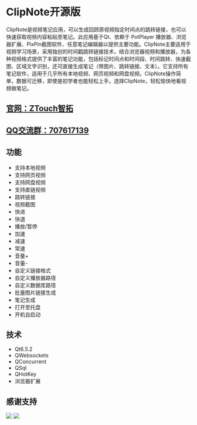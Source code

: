 # ClipNote开源版
ClipNote是视频笔记应用，可以生成回顾原视频指定时间点的跳转链接，也可以快速获取视频内容粘贴至笔记。此应用基于Qt、依赖于 PotPlayer 播放器、浏览器扩展、PixPin截图软件、任意笔记编辑器以提供主要功能。ClipNote主要适用于视频学习场景，采用独创的时间戳跳转链接技术，结合浏览器视频和播放器，为各种视频格式提供了丰富的笔记功能，包括标记时间点和时间段、时间跳转、快速截图、区域文字识别，还可直接生成笔记（带图片、跳转链接、文本）。它支持所有笔记软件，适用于几乎所有本地视频、网页视频和网盘视频。ClipNote操作简单，数据可迁移，即使是初学者也能轻松上手。选择ClipNote，轻松愉快地看视频做笔记。
## [官网：ZTouch智拓](https://ztough.cn) 
## [QQ交流群：707617139](https://qm.qq.com/cgi-bin/qm/qr?k=Bvs2uQxc0rCDzn0Wklaw76wfUdxO1dV2&jump_from=webapi&authKey=vTkp0Nojj6owKfLwmPCRWSc2qdkUzP5FLmhU9SIdkSoR8pp4i/PinyGmh5rxfO8m)
## 功能
- 支持本地视频
- 支持网页视频
- 支持网盘视频
- 支持直链视频
- 跳转链接
- 视频截图
- 快进
- 快退
- 播放/暂停
- 加速
- 减速
- 常速
- 音量+
- 音量-
- 自定义链接格式
- 自定义播放器路径
- 自定义数据库路径
- 批量图片链接生成
- 笔记生成
- 打开至托盘
- 开机自启动
## 技术
- Qt6.5.2
- QWebsockets
- QConcurrent
- QSql
- QHotKey
- 浏览器扩展
## 感谢支持
![](https://ztough-1308253351.cos.ap-nanjing.myqcloud.com//wx.png)
![](https://ztough-1308253351.cos.ap-nanjing.myqcloud.com//zfb.jpg)